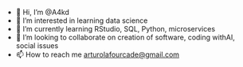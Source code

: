 - 👋 Hi, I’m @A4kd
- 👀 I’m interested in learning data science
- 🌱 I’m currently learning RStudio, SQL, Python, microservices
- 💞️ I’m looking to collaborate on creation of software, coding withAI, social issues
- 📫 How to reach me arturolafourcade@gmail.com

<!---
A4kd/A4kd is a ✨ special ✨ repository because its `README.md` (this file) appears on your GitHub profile.
You can click the Preview link to take a look at your changes.
--->
